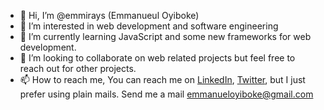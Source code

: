 - 👋 Hi, I’m @emmirays (Emmanueul Oyiboke)
- 👀 I’m interested in web development and software engineering
- 🌱 I’m currently learning JavaScript and some new frameworks for web development.
- 💞️ I’m looking to collaborate on web related projects but feel free to reach out for other projects.
- 📫 How to reach me, You can reach me on <a href="https://www.linkedin.com/in/emmanuel-oyiboke/">LinkedIn</a>, <a href="https://twitter.com/rays_da_dev">Twitter</a>, but I just prefer using plain mails. Send me a mail emmanueloyiboke@gmail.com
<!---
emmirays/emmirays is a ✨ special ✨ repository because its `README.md` (this file) appears on your GitHub profile.
You can click the Preview link to take a look at your changes.
--->

